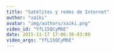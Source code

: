 ```yaml
---
title: "Satélites y redes de Internet"
author: "xaiki"
avatar: "img/authors/xaiki.png"
video_id: "YfL15QCyMbE"
date: 2015-11-17 17:06:38-03:00
video_args: "YfL15QCyMbE"
---
```

